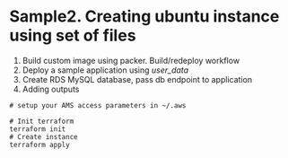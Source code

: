 #  Sample2. Creating ubuntu instance using set of files
  
1.  Build custom image using packer. Build/redeploy workflow
2.  Deploy a sample application using *user_data*
3.  Create RDS MySQL database, pass db endpoint to application
4.  Adding outputs

```
# setup your AMS access parameters in ~/.aws

# Init terraform 
terraform init
# Create instance
terraform apply
```
